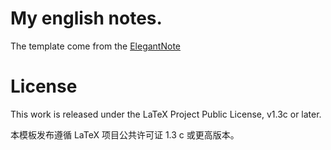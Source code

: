 <!-- Author: Dongsheng Deng -->
<!-- Email: ddswhu@outlook.com -->

# My english notes.

The template come from the [ElegantNote](https://elegantlatex.org/)
# License

This work is released under the LaTeX Project Public License, v1.3c or later. 

本模板发布遵循 LaTeX 项目公共许可证 1.3 c 或更高版本。
